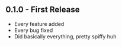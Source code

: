 ## 0.1.0 - First Release
* Every feature added
* Every bug fixed
* Did basically everything, pretty spiffy huh
